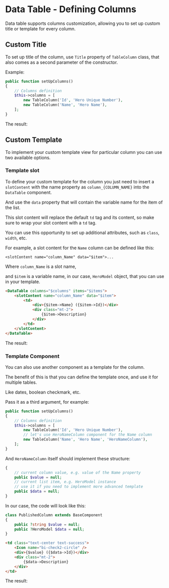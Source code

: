 # Data Table - Defining Columns

Data table supports columns customization, allowing you to set up custom title or template for every column. 

## Custom Title

To set up title of the column, use `Title` property of `TableColumn` class, that also comes as a second parameter of the constructor.

Example:

```php
public function setUpColumns()
{
    // Columns definition
    $this->columns = [
        new TableColumn('Id', 'Hero Unique Number'),
        new TableColumn('Name', 'Hero Name'),
    ];        
}
```

The result:

<div>
    <TableExample example="columns-title" />
</div>

## Custom Template

To implement your custom template view for particular column you can use two available options.

### Template slot

To define your custom template for the column you just need to insert a `slotContent` with the name property as `column_{COLUMN_NAME}` into the `DataTable` component.

And  use the `data` property that will contain the variable name for the item of the list.

This slot content will replace the default `td` tag and its content, so make sure to wrap your slot content with a `td` tag.

You can use this opportunity to set up additional attributes, such as `class`, `width`, etc.

For example, a slot content for the `Name` column can be defined like this:

`<slotContent name="column_Name" data="$item">...`

Where `column_Name` is a slot name,

and `$item` is a variable name, in our case, `HeroModel` object, that you can use in your template.

```html
<DataTable columns="$columns" items="$items">
    <slotContent name="column_Name" data="$item">
        <td>
            <div>{$item->Name} ({$item->Id})</div>
            <div class="mt-2">
                {$item->Description}
            </div>
        </td>
    </slotContent>
</DataTable>
```

The result:

<div>
    <TableExample example="columns-slot" />
</div>


### Template Component

You can also use another component as a template for the column.

The benefit of this is that you can define the template once, and use it for multiple tables.

Like dates, boolean checkmark, etc.

Pass it as a third argument, for example:

```php
public function setUpColumns()
{
    // Columns definition
    $this->columns = [
        new TableColumn('Id', 'Hero Unique Number'),
        // let's use HeroNameColumn component for the Name column
        new TableColumn('Name', 'Hero Name', 'HeroNameColumn'),
    ];        
}
```

And `HeroNameColumn` itself should implement these structure:

```php
{
    // current column value, e.g. value of the Name property
    public $value = null;
    // current list item, e.g. HeroModel instance
    // use it if you need to implement more advanced template
    public $data = null;
}
```

In our case, the code will look like this:

```php
class PublishedColumn extends BaseComponent
{
    public ?string $value = null;
    public ?HeroModel $data = null;
}
```

```html
<td class="text-center text-success">
    <Icon name="bi-check2-circle" />
    <div>{$value} ({$data->Id})</div>
    <div class="mt-2">
        {$data->Description}
    </div>
</td>
```

The result:

<div>
    <TableExample example="columns-template" />
</div>